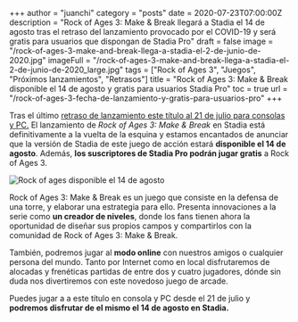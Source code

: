 +++
author = "juanchi"
category = "posts"
date = 2020-07-23T07:00:00Z
description = "Rock of Ages 3: Make & Break llegará a Stadia el 14 de agosto tras el retraso del lanzamiento provocado por el COVID-19 y será gratis para usuarios que dispongan de Stadia Pro"
draft = false
image = "/rock-of-ages-3-make-and-break-llega-a-stadia-el-2-de-junio-de-2020.jpg"
imageFull = "/rock-of-ages-3-make-and-break-llega-a-stadia-el-2-de-junio-de-2020_large.jpg"
tags = ["Rock of Ages 3", "Juegos", "Próximos lanzamientos", "Retrasos"]
title = "Rock of Ages 3: Make & Break disponible el 14 de agosto y gratis para usuarios Stadia Pro"
toc = true
url = "/rock-of-ages-3-fecha-de-lanzamiento-y-gratis-para-usuarios-pro"
+++

Tras el último <a class="u-anchor" href="/rock-of-ages-3-retrasa-fecha-lanzamiento-covid">retraso de lanzamiento este título al 21 de julio para consolas y PC.</a> El lanzamiento de *Rock of Ages 3: Make & Break* en Stadia está definitivamente a la vuelta de la esquina y estamos encantados de anunciar que la versión de Stadia de este  juego de acción estará **disponible el 14 de agosto**. Además, **los suscriptores de Stadia Pro podrán jugar gratis** a Rock of Ages 3.

<img class="u-borderImage u-lazyload lazyload" loading="lazy" data-src="/rock-of-ages-3-retrasa-fecha-lanzamiento-covid/roafree.jpg" alt="Rock of ages disponible el 14 de agosto" title="Rock of ages disponible el 14 de agosto" />

Rock of Ages 3: Make & Break es un juego que consiste en la defensa de una torre, y elaborar una estrategia para ello. Presenta innovaciones a la serie como **un creador de niveles**, donde los fans tienen ahora la oportunidad de diseñar sus propios campos y compartirlos con la comunidad de Rock of Ages 3: Make & Break. 

También, podremos jugar al **modo online** con nuestros amigos o cualquier persona del mundo. Tanto por Internet como en local disfrutaremos de alocadas y frenéticas partidas de entre dos y cuatro jugadores, dónde sin duda nos divertiremos con este novedoso juego de arcade.

Puedes jugar a a este título en consola y PC desde el 21 de julio y **podremos disfrutar de el mismo el 14 de agosto en Stadia.**



